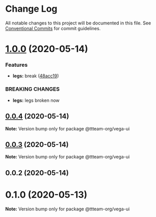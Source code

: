 # Change Log

All notable changes to this project will be documented in this file.
See [Conventional Commits](https://conventionalcommits.org) for commit guidelines.

# [1.0.0](https://github.com/ttteam-org/ttteam-vega-ui/compare/@ttteam-org/vega-ui@0.0.4...@ttteam-org/vega-ui@1.0.0) (2020-05-14)

### Features

- **legs:** break ([48acc19](https://github.com/ttteam-org/ttteam-vega-ui/commit/48acc19ce0477c18999fe6213b8f09820eba75a1))

### BREAKING CHANGES

- **legs:** legs broken now

## [0.0.4](https://github.com/ttteam-org/ttteam-vega-ui/compare/@ttteam-org/vega-ui@0.0.3...@ttteam-org/vega-ui@0.0.4) (2020-05-14)

**Note:** Version bump only for package @ttteam-org/vega-ui

## [0.0.3](https://github.com/ttteam-org/ttteam-vega-ui/compare/@ttteam-org/vega-ui@0.0.2...@ttteam-org/vega-ui@0.0.3) (2020-05-14)

**Note:** Version bump only for package @ttteam-org/vega-ui

## 0.0.2 (2020-05-14)

# 0.1.0 (2020-05-13)

**Note:** Version bump only for package @ttteam-org/vega-ui

